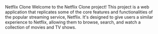 Netflix Clone
Welcome to the Netflix Clone project! This project is a web application that replicates some of the core features and functionalities of the popular streaming service, Netflix. It's designed to give users a similar experience to Netflix, allowing them to browse, search, and watch a collection of movies and TV shows.

